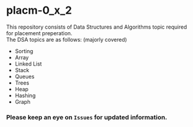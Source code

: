 # placm-0_x_2

This repository consists of Data Structures and Algorithms topic required for placement preperation. 
<br>
The DSA topics are as follows: (majorly covered)
- Sorting 
- Array
- Linked List
- Stack
- Queues
- Trees
- Heap
- Hashing
- Graph
### Please keep an eye on `Issues` for updated information.
